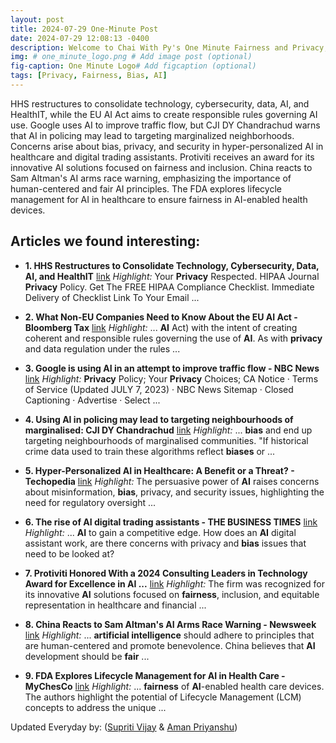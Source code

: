 ```yaml
---
layout: post
title: 2024-07-29 One-Minute Post
date: 2024-07-29 12:08:13 -0400
description: Welcome to Chai With Py's One Minute Fairness and Privacy, which aims to provide you the current happenings in the world of Fairness, Privacy, and AI.
img: # one_minute_logo.png # Add image post (optional)
fig-caption: One Minute Logo# Add figcaption (optional)
tags: [Privacy, Fairness, Bias, AI]
---
```


HHS restructures to consolidate technology, cybersecurity, data, AI, and HealthIT, while the EU AI Act aims to create responsible rules governing AI use. Google uses AI to improve traffic flow, but CJI DY Chandrachud warns that AI in policing may lead to targeting marginalized neighborhoods. Concerns arise about bias, privacy, and security in hyper-personalized AI in healthcare and digital trading assistants. Protiviti receives an award for its innovative AI solutions focused on fairness and inclusion. China reacts to Sam Altman's AI arms race warning, emphasizing the importance of human-centered and fair AI principles. The FDA explores lifecycle management for AI in healthcare to ensure fairness in AI-enabled health devices.

## Articles we found interesting:

- **1. HHS Restructures to Consolidate Technology, Cybersecurity, Data, <b>AI</b>, and HealthIT** [link](https://www.hipaajournal.com/hhs-restructures-consolidates-technology-cybersecurity-data-ai-healthit/)
_Highlight:_ Your <b>Privacy</b> Respected. HIPAA Journal <b>Privacy</b> Policy. Get The FREE HIPAA Compliance Checklist. Immediate Delivery of Checklist Link To Your Email&nbsp;...

- **2. What Non-EU Companies Need to Know About the EU <b>AI</b> Act - Bloomberg Tax** [link](https://news.bloombergtax.com/daily-tax-report/what-non-eu-companies-need-to-know-about-the-eu-ai-act)
_Highlight:_ ... <b>AI</b> Act) with the intent of creating coherent and responsible rules governing the use of <b>AI</b>. As with <b>privacy</b> and data regulation under the rules&nbsp;...

- **3. Google is using <b>AI</b> in an attempt to improve traffic flow - NBC News** [link](https://www.nbcnews.com/nightly-news/video/google-is-using-ai-in-an-attempt-to-improve-traffic-flow-215863877575)
_Highlight:_ <b>Privacy</b> Policy; Your <b>Privacy</b> Choices; CA Notice &middot; Terms of Service (Updated JULY 7, 2023) &middot; NBC News Sitemap &middot; Closed Captioning &middot; Advertise &middot; Select&nbsp;...

- **4. Using <b>AI</b> in policing may lead to targeting neighbourhoods of marginalised: CJI DY Chandrachud** [link](https://www.barandbench.com/news/using-ai-policing-may-lead-targeting-neighbourhoods-marginalised-cji-dy-chandrachud)
_Highlight:_ ... <b>bias</b> and end up targeting neighbourhoods of marginalised communities. &quot;If historical crime data used to train these algorithms reflect <b>biases</b> or&nbsp;...

- **5. Hyper-Personalized <b>AI</b> in Healthcare: A Benefit or a Threat? - Techopedia** [link](https://www.techopedia.com/hyper-personalized-ai-in-healthcare-a-benefit-or-a-threat)
_Highlight:_ The persuasive power of <b>AI</b> raises concerns about misinformation, <b>bias</b>, privacy, and security issues, highlighting the need for regulatory oversight&nbsp;...

- **6. The rise of <b>AI</b> digital trading assistants - THE BUSINESS TIMES** [link](https://www.businesstimes.com.sg/videos/the-rise-of-ai-digital-trading-assistants/6359537077112)
_Highlight:_ ... <b>AI</b> to gain a competitive edge. How does an <b>AI</b> digital assistant work, are there concerns with privacy and <b>bias</b> issues that need to be looked at?

- **7. Protiviti Honored With a 2024 Consulting Leaders in Technology Award for Excellence in <b>AI</b> ...** [link](https://www.stocktitan.net/news/RHI/protiviti-honored-with-a-2024-consulting-leaders-in-technology-award-iccghzfi6b1n.html)
_Highlight:_ The firm was recognized for its innovative <b>AI</b> solutions focused on <b>fairness</b>, inclusion, and equitable representation in healthcare and financial&nbsp;...

- **8. China Reacts to Sam Altman&#39;s <b>AI</b> Arms Race Warning - Newsweek** [link](https://www.newsweek.com/china-reacts-sam-altman-ai-arms-race-warning-groundless-accusations-1931344)
_Highlight:_ ... <b>artificial intelligence</b> should adhere to principles that are human-centered and promote benevolence. China believes that <b>AI</b> development should be <b>fair</b>&nbsp;...

- **9. FDA Explores Lifecycle Management for <b>AI</b> in Health Care - MyChesCo** [link](https://www.mychesco.com/a/news/national/fda-explores-lifecycle-management-for-ai-in-health-care/)
_Highlight:_ ... <b>fairness</b> of <b>AI</b>-enabled health care devices. The authors highlight the potential of Lifecycle Management (LCM) concepts to address the unique&nbsp;...


Updated Everyday by: (<a href="https://supritivijay.github.io/">Supriti Vijay</a> & <a href="https://amanpriyanshu.github.io/">Aman Priyanshu</a>)
